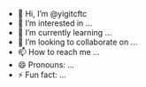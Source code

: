 - 👋 Hi, I’m @yigitcftc
- 👀 I’m interested in ...
- 🌱 I’m currently learning ...
- 💞️ I’m looking to collaborate on ...
- 📫 How to reach me ...
- 😄 Pronouns: ...
- ⚡ Fun fact: ...

<!---
yigitcftc/yigitcftc is a ✨ special ✨ repository because its `README.md` (this file) appears on your GitHub profile.
You can click the Preview link to take a look at your changes.
--->
